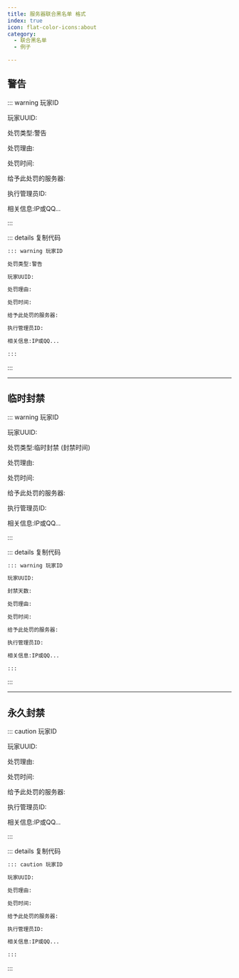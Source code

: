 ```yaml
---
title: 服务器联合黑名单 格式
index: true
icon: flat-color-icons:about
category:
  - 联合黑名单
  - 例子

---
```


  

## 警告



::: warning 玩家ID

玩家UUID:

处罚类型:警告

处罚理由:

处罚时间:

给予此处罚的服务器:

执行管理员ID:

相关信息:IP或QQ...

:::



::: details 复制代码

```markdown
::: warning 玩家ID

处罚类型:警告

玩家UUID:

处罚理由:

处罚时间:

给予此处罚的服务器:

执行管理员ID:

相关信息:IP或QQ...

:::
```

:::

------



## 临时封禁

::: warning 玩家ID

玩家UUID:

处罚类型:临时封禁 (封禁时间)

处罚理由:

处罚时间:

给予此处罚的服务器:

执行管理员ID:

相关信息:IP或QQ...

:::



::: details 复制代码

```markdown
::: warning 玩家ID

玩家UUID:

封禁天数:

处罚理由:

处罚时间:

给予此处罚的服务器:

执行管理员ID:

相关信息:IP或QQ...

:::
```

:::

------



## 永久封禁

::: caution 玩家ID

玩家UUID:

处罚理由:

处罚时间:

给予此处罚的服务器:

执行管理员ID:

相关信息:IP或QQ...

:::

::: details 复制代码

```markdown
::: caution 玩家ID

玩家UUID:

处罚理由:

处罚时间:

给予此处罚的服务器:

执行管理员ID:

相关信息:IP或QQ...

:::
```

:::
